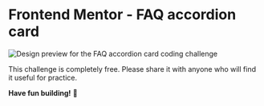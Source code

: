 # Frontend Mentor - FAQ accordion card

![Design preview for the FAQ accordion card coding challenge](./design/desktop-preview.jpg)






This challenge is completely free. Please share it with anyone who will find it useful for practice.

**Have fun building!** 🚀
